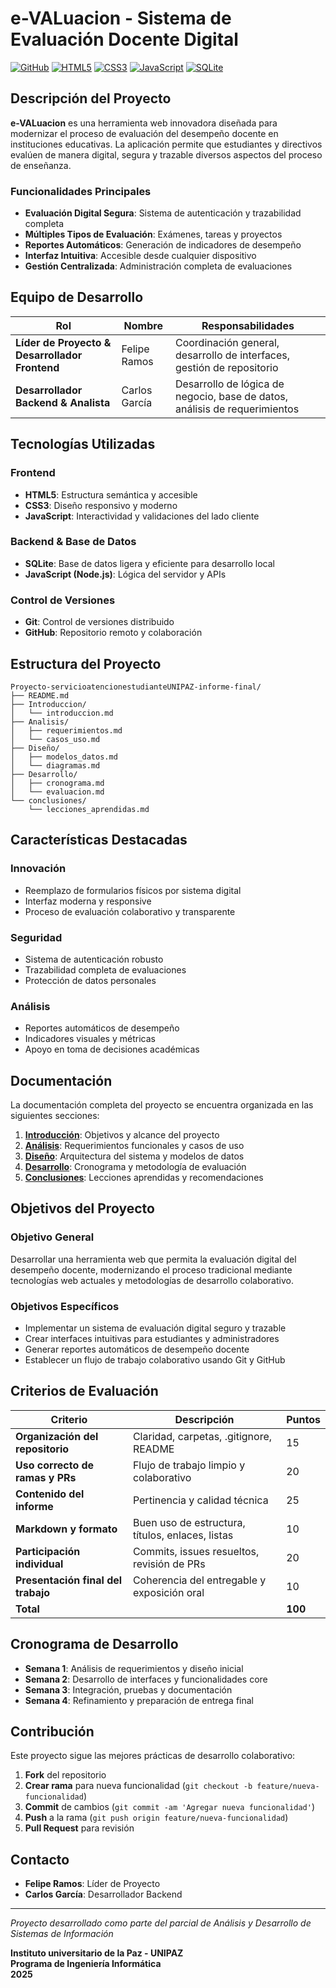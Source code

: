 # e-VALuacion - Sistema de Evaluación Docente Digital

[![GitHub](https://img.shields.io/badge/GitHub-Repository-blue?logo=github)](https://github.com)
[![HTML5](https://img.shields.io/badge/HTML5-E34F26?logo=html5&logoColor=white)](https://developer.mozilla.org/en-US/docs/Web/HTML)
[![CSS3](https://img.shields.io/badge/CSS3-1572B6?logo=css3&logoColor=white)](https://developer.mozilla.org/en-US/docs/Web/CSS)
[![JavaScript](https://img.shields.io/badge/JavaScript-F7DF1E?logo=javascript&logoColor=black)](https://developer.mozilla.org/en-US/docs/Web/JavaScript)
[![SQLite](https://img.shields.io/badge/SQLite-003B57?logo=sqlite&logoColor=white)](https://www.sqlite.org/)

## Descripción del Proyecto

**e-VALuacion** es una herramienta web innovadora diseñada para modernizar el proceso de evaluación del desempeño docente en instituciones educativas. La aplicación permite que estudiantes y directivos evalúen de manera digital, segura y trazable diversos aspectos del proceso de enseñanza.

### Funcionalidades Principales

- **Evaluación Digital Segura**: Sistema de autenticación y trazabilidad completa
- **Múltiples Tipos de Evaluación**: Exámenes, tareas y proyectos
- **Reportes Automáticos**: Generación de indicadores de desempeño
- **Interfaz Intuitiva**: Accesible desde cualquier dispositivo
- **Gestión Centralizada**: Administración completa de evaluaciones

## Equipo de Desarrollo

| Rol | Nombre | Responsabilidades |
|-----|--------|-------------------|
| **Líder de Proyecto & Desarrollador Frontend** | Felipe Ramos | Coordinación general, desarrollo de interfaces, gestión de repositorio |
| **Desarrollador Backend & Analista** | Carlos García | Desarrollo de lógica de negocio, base de datos, análisis de requerimientos |

## Tecnologías Utilizadas

### Frontend
- **HTML5**: Estructura semántica y accesible
- **CSS3**: Diseño responsivo y moderno
- **JavaScript**: Interactividad y validaciones del lado cliente

### Backend & Base de Datos
- **SQLite**: Base de datos ligera y eficiente para desarrollo local
- **JavaScript (Node.js)**: Lógica del servidor y APIs

### Control de Versiones
- **Git**: Control de versiones distribuido
- **GitHub**: Repositorio remoto y colaboración

## Estructura del Proyecto

```
Proyecto-servicioatencionestudianteUNIPAZ-informe-final/
├── README.md
├── Introduccion/
│   └── introduccion.md
├── Analisis/
│   ├── requerimientos.md
│   └── casos_uso.md
├── Diseño/
│   ├── modelos_datos.md
│   └── diagramas.md
├── Desarrollo/
│   ├── cronograma.md
│   └── evaluacion.md
└── conclusiones/
    └── lecciones_aprendidas.md
```

## Características Destacadas

### Innovación
- Reemplazo de formularios físicos por sistema digital
- Interfaz moderna y responsive
- Proceso de evaluación colaborativo y transparente

### Seguridad
- Sistema de autenticación robusto
- Trazabilidad completa de evaluaciones
- Protección de datos personales

### Análisis
- Reportes automáticos de desempeño
- Indicadores visuales y métricas
- Apoyo en toma de decisiones académicas

## Documentación

La documentación completa del proyecto se encuentra organizada en las siguientes secciones:

1. **[Introducción](./Introduccion/introduccion.md)**: Objetivos y alcance del proyecto
2. **[Análisis](./Analisis/)**: Requerimientos funcionales y casos de uso
3. **[Diseño](./Diseño/)**: Arquitectura del sistema y modelos de datos
4. **[Desarrollo](./Desarrollo/)**: Cronograma y metodología de evaluación
5. **[Conclusiones](./conclusiones/)**: Lecciones aprendidas y recomendaciones

## Objetivos del Proyecto

### Objetivo General
Desarrollar una herramienta web que permita la evaluación digital del desempeño docente, modernizando el proceso tradicional mediante tecnologías web actuales y metodologías de desarrollo colaborativo.

### Objetivos Específicos
- Implementar un sistema de evaluación digital seguro y trazable
- Crear interfaces intuitivas para estudiantes y administradores
- Generar reportes automáticos de desempeño docente
- Establecer un flujo de trabajo colaborativo usando Git y GitHub

## Criterios de Evaluación

| Criterio | Descripción | Puntos |
|----------|-------------|--------|
| **Organización del repositorio** | Claridad, carpetas, .gitignore, README | 15 |
| **Uso correcto de ramas y PRs** | Flujo de trabajo limpio y colaborativo | 20 |
| **Contenido del informe** | Pertinencia y calidad técnica | 25 |
| **Markdown y formato** | Buen uso de estructura, títulos, enlaces, listas | 10 |
| **Participación individual** | Commits, issues resueltos, revisión de PRs | 20 |
| **Presentación final del trabajo** | Coherencia del entregable y exposición oral | 10 |
| **Total** | | **100** |

## Cronograma de Desarrollo

- **Semana 1**: Análisis de requerimientos y diseño inicial
- **Semana 2**: Desarrollo de interfaces y funcionalidades core
- **Semana 3**: Integración, pruebas y documentación
- **Semana 4**: Refinamiento y preparación de entrega final

## Contribución

Este proyecto sigue las mejores prácticas de desarrollo colaborativo:

1. **Fork** del repositorio
2. **Crear rama** para nueva funcionalidad (`git checkout -b feature/nueva-funcionalidad`)
3. **Commit** de cambios (`git commit -am 'Agregar nueva funcionalidad'`)
4. **Push** a la rama (`git push origin feature/nueva-funcionalidad`)
5. **Pull Request** para revisión

## Contacto

- **Felipe Ramos**: Líder de Proyecto
- **Carlos García**: Desarrollador Backend

---

*Proyecto desarrollado como parte del parcial de Análisis y Desarrollo de Sistemas de Información*

**Instituto universitario de la Paz - UNIPAZ**  
**Programa de Ingeniería Informática**  
**2025**